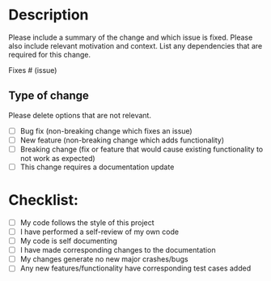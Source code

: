 # Description

Please include a summary of the change and which issue is fixed. Please also include relevant motivation and context. List any dependencies that are required for this change.

Fixes # (issue)

## Type of change

Please delete options that are not relevant.

- [ ] Bug fix (non-breaking change which fixes an issue)
- [ ] New feature (non-breaking change which adds functionality)
- [ ] Breaking change (fix or feature that would cause existing functionality to not work as expected)
- [ ] This change requires a documentation update

# Checklist:

- [ ] My code follows the style of this project
- [ ] I have performed a self-review of my own code
- [ ] My code is self documenting
- [ ] I have made corresponding changes to the documentation
- [ ] My changes generate no new major crashes/bugs
- [ ] Any new features/functionality have corresponding test cases added
